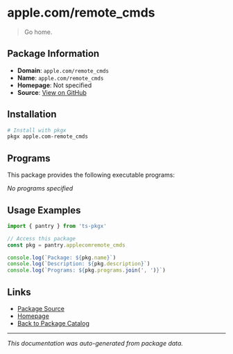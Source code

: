 # apple.com/remote_cmds

> Go home.

## Package Information

- **Domain**: `apple.com/remote_cmds`
- **Name**: `apple.com/remote_cmds`
- **Homepage**: Not specified
- **Source**: [View on GitHub](https://github.com/pkgxdev/pantry/tree/main/projects/apple.com/remote_cmds/package.yml)

## Installation

```bash
# Install with pkgx
pkgx apple.com-remote_cmds
```

## Programs

This package provides the following executable programs:

*No programs specified*

## Usage Examples

```typescript
import { pantry } from 'ts-pkgx'

// Access this package
const pkg = pantry.applecomremote_cmds

console.log(`Package: ${pkg.name}`)
console.log(`Description: ${pkg.description}`)
console.log(`Programs: ${pkg.programs.join(', ')}`)
```

## Links

- [Package Source](https://github.com/pkgxdev/pantry/tree/main/projects/apple.com/remote_cmds/package.yml)
- [Homepage](#)
- [Back to Package Catalog](../package-catalog.md)

---

*This documentation was auto-generated from package data.*
